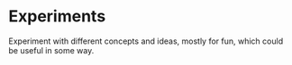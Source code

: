 # Experiments

Experiment with different concepts and ideas, mostly for fun, which could be useful in some way.
